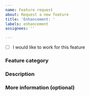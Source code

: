 ```yaml
---
name: Feature request
about: Request a new feature
title: 'Enhancement: '
labels: enhancement
assignees: ''

---
```


- [ ] I would like to work for this feature

### Feature category

### Description




### More information (optional)
